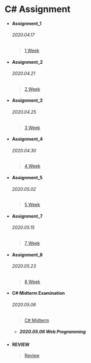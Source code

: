 # C# Assignment

+ ####  Assignment_1

  ###### 2020.04.17

  > [1 Week](https://github.com/narinn-star/C_sharp_Assignment/tree/master/1%20Week)

  

+ #### Assignment_2

  ###### 2020.04.21

  > [2 Week](https://github.com/narinn-star/C_sharp_Assignment/tree/master/2%20Week)

  

+ #### Assignment_3

  ###### 2020.04.25

  > [3 Week](https://github.com/narinn-star/C_sharp_Assignment/tree/master/3%20Week)

  

+ #### Assignment_4

  ###### 2020.04.30

  > [4 Week](https://github.com/narinn-star/C_sharp_Assignment/tree/master/4%20Week)

  

+ #### Assignment_5

  ###### 2020.05.02

  > [5 Week](https://github.com/narinn-star/C_sharp_Assignment/tree/master/5%20Week)

  

+ #### Assignment_7

  ###### 2020.05.15

  > [7 Week](https://github.com/narinn-star/C_sharp_Assignment/tree/master/7%20Week)

  

+ #### Assignment_8

  ###### 2020.05.23

  > [8 Week](https://github.com/narinn-star/C_sharp_Assignment/tree/master/8%20Week)

  

+ #### C# Midterm Examination

  ###### 2020.05.06

  > [C# Midterm](https://github.com/narinn-star/C_sharp_Assignment/tree/master/C%23%20Midterm)

  + ##### 2020.05.06 Web Programming

    

+ #### REVIEW

  > [Review](https://github.com/narinn-star/C_sharp_Assignment/tree/master/Review)
